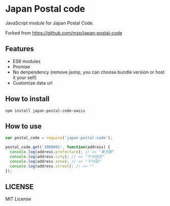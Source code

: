 # Japan Postal code

JavaScript module for Japan Postal Code.

Forked from https://github.com/mzp/japan-postal-code

## Features

* ES6 modules
* Promise
* No denpendency (remove jsonp, you can choose bundle version or host it your self)
* Customize data url

## How to install
```
npm install japan-postal-code-oasis
```

## How to use

```js
var postal_code = require('japan-postal-code');

postal_code.get('1000001', function(address) {
  console.log(address.prefecture); // => "東京都"
  console.log(address.city); // => "千代田区"
  console.log(address.area); // => "千代田"
  console.log(address.street); // => ""
});
```

## LICENSE
MIT License
